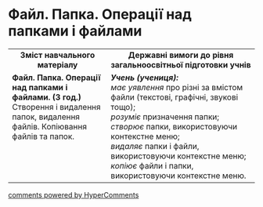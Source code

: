 <div id="hypercomments_widget" class="js-hypercomments-widget invisible"></div>

Файл. Папка. Операції над папками і файлами
=============================================

<table>
  <tr>
    <td width="40%" align="center"><b>Зміст навчального матеріалу<b></td>
    <td width="60%" align="center"><b>Державні вимоги до рівня загальноосвітньої підготовки учнів</b></td>
  </tr>
  <tr>
    <td width="40%" style="vertical-align:top !important;">
    <b>Файл. Папка. Операції над папками і файлами. (3 год.)</b><br>
    Створення і видалення папок, видалення файлів. Копіювання файлів та папок.
    </td>
    <td width="60%" style="vertical-align:top !important;">
    <i><b>Учень (учениця):</b></i><br>
    <i>має уявлення</i> про різні за вмістом файли (текстові, графічні, звукові тощо);<br>
    <i>розуміє</i> призначення папки;<br>
    <i>створює</i> папки, використовуючи контекстне меню;<br>
    <i>видаляє</i> папки і файли, використовуючи контекстне меню;<br>
    <i>копіює</i> файли і папки, використовуючи контекстне меню.<br>
    </td>
  </tr>
</table>

<div class="js-hypercomments-container">
<a href="http://hypercomments.com" class="hc-link" title="comments widget">comments powered by HyperComments</a>
</div>